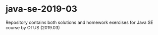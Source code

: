 # java-se-2019-03
Repository contains both solutions and homework exercises for Java SE course by OTUS (2019.03)
